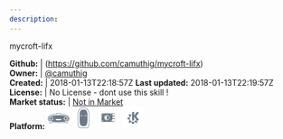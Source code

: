 ```yaml
---
description: 
---
```

mycroft-lifx



**Github:** | (https://github.com/camuthig/mycroft-lifx)  
**Owner:** | [@camuthig](https://github.com/camuthig)  
**Created:** | 2018-01-13T22:18:57Z  **Last updated:** 2018-01-13T22:19:57Z  
**License:** | No License - dont use this skill !  
**Market status:** | [Not in Market](https://market.mycroft.ai/skill/)  
**Platform:**   ![](.gitbook/assets/mark-1-icon.png)  ![](.gitbook/assets/mark-2-icon.png)  ![](.gitbook/assets/picroft-icon.png)  ![](.gitbook/assets/kde.png)   
